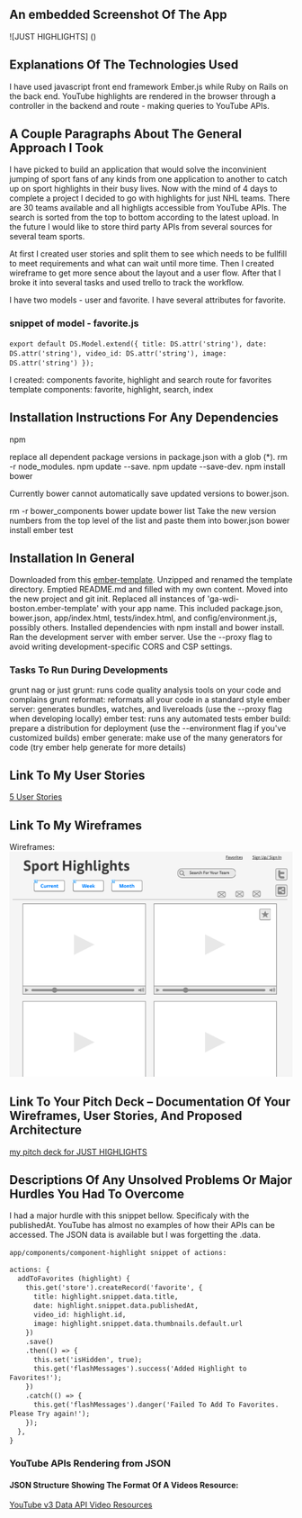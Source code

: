 ## An embedded Screenshot Of The App
![JUST HIGHLIGHTS]
()

## Explanations Of The Technologies Used
I have used javascript front end framework Ember.js while Ruby on Rails on the back end.
YouTube highlights are rendered in the browser through a controller in the backend and route -
making queries to YouTube APIs.

## A Couple Paragraphs About The General Approach I Took
I have picked to build an application that would solve the inconvinient jumping of sport fans of any kinds from one application to another to catch up on sport highlights in their busy lives.
Now with the mind of 4 days to complete a project I decided to go with
highlights for just NHL teams. There are 30 teams available and all highligts accessible
from YouTube APIs. The search is sorted from the top to bottom according to the latest upload. In the future I would like to store third party APIs from several sources for several team sports.

At first I created user stories and split them to see which needs to be fullfill to meet requirements and what can wait until more time. Then I created wireframe to get more sence about the layout and a user flow. After that I broke it into several tasks and used trello to track the workflow.

I have two models - user and favorite. I have several attributes for favorite.
### snippet of model - favorite.js
`
export default DS.Model.extend({
  title: DS.attr('string'),
  date: DS.attr('string'),
  video_id: DS.attr('string'),
  image: DS.attr('string')
});
`

I created:
components favorite, highlight and search
route for favorites
template components: favorite, highlight, search, index

## Installation Instructions For Any Dependencies
npm

replace all dependent package versions in package.json with a glob (*).
rm -r node_modules.
npm update --save.
npm update --save-dev.
npm install
bower

Currently bower cannot automatically save updated versions to bower.json.

rm -r bower_components
bower update
bower list
Take the new version numbers from the top level of the list and paste them into bower.json
bower install
ember test

## Installation In General

Downloaded from this [ember-template](https://github.com/skylarkJ/ember-template).
Unzipped and renamed the template directory.
Emptied README.md and filled with my own content.
Moved into the new project and git init.
Replaced all instances of 'ga-wdi-boston.ember-template' with your app name. This included package.json, bower.json, app/index.html, tests/index.html, and config/environment.js, possibly others.
Installed dependencies with npm install and bower install.
Ran the development server with ember server. Use the --proxy flag to avoid writing development-specific CORS and CSP settings.

### Tasks To Run During Developments
grunt nag or just grunt: runs code quality analysis tools on your code and complains
grunt reformat: reformats all your code in a standard style
ember server: generates bundles, watches, and livereloads (use the --proxy flag when developing locally)
ember test: runs any automated tests
ember build: prepare a distribution for deployment (use the --environment flag if you've customized builds)
ember generate: make use of the many generators for code (try ember help generate for more details)


## Link To My User Stories
[5 User Stories](https://www.evernote.com/l/AUCS4safzslABoAwJb6duONcc8rbzzvRsaw)

## Link To My Wireframes
Wireframes:
![wireframe-sport](https://raw.githubusercontent.com/skylarkJ/sport-client/feature/public/wireframe-sport.png "Wireframes")

## Link To Your Pitch Deck – Documentation Of Your Wireframes, User Stories, And Proposed Architecture
[my pitch deck for JUST HIGHLIGHTS](https://docs.google.com/presentation/d/1CRXbgFHTlAKbT8JktzDg_p8uQ-_ymQN-vpW0kXDPWaU/edit?usp=sharing)


## Descriptions Of Any Unsolved Problems Or Major Hurdles You Had To Overcome

I had a major hurdle with this snippet bellow. Specificaly with the publishedAt. YouTube has almost no examples of how their APIs can be accessed. The JSON data is available but I was forgetting the .data.

`app/components/component-highlight snippet of actions:`

```
actions: {
  addToFavorites (highlight) {
    this.get('store').createRecord('favorite', {
      title: highlight.snippet.data.title,
      date: highlight.snippet.data.publishedAt,
      video_id: highlight.id,
      image: highlight.snippet.data.thumbnails.default.url
    })
    .save()
    .then(() => {
      this.set('isHidden', true);
      this.get('flashMessages').success('Added Highlight to Favorites!');
    })
    .catch(() => {
      this.get('flashMessages').danger('Failed To Add To Favorites. Please Try again!');
    });
  },
}
```

### YouTube APIs Rendering from JSON
#### JSON Structure Showing The Format Of A Videos Resource:
[YouTube v3 Data API Video Resources](https://developers.google.com/youtube/v3/docs/videos#resource)

